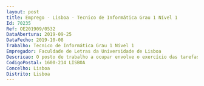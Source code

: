```yaml
--- 
layout: post
title: Emprego - Lisboa - Tecnico de Informática Grau 1 Nível 1
Id: 70235
Ref: OE201909/0532
DataAbertura: 2019-09-25
DataFecho: 2019-10-08
Trabalho: Tecnico de Informática Grau 1 Nível 1
Empregador: Faculdade de Letras da Universidade de Lisboa
Descricao: O posto de trabalho a ocupar envolve o exercício das tarefas inerentes à categoria de técnico de informática, no domínio das infraestruturas tecnológicas e da engenharia de software
CodigoPostal: 1600-214 LISBOA
Concelho: Lisboa
Distrito: Lisboa
--- 
```

